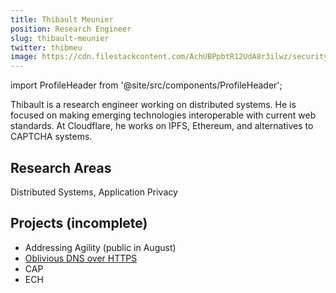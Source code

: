```yaml
---
title: Thibault Meunier
position: Research Engineer
slug: thibault-meunier
twitter: thibmeu
image: https://cdn.filestackcontent.com/AchUBPpbtR12UdA8r3ilwz/security=policy:eyJleHBpcnkiOjIyMzA3NDg3NzAsImNhbGwiOlsicmVhZCIsImNvbnZlcnQiXSwiaGFuZGxlIjoickRqeVFNSW9RUkNCS1lSQjFHcE8ifQ==,signature:52ec0fe314b5614ca96d7802c2356b62c7c00cfc268f90dd19f9262501f4b62e/cache=expiry:max/resize=w:600,h:600,fit:crop,align:faces/rotate=d:exif/rDjyQMIoQRCBKYRB1GpO
---
```

import ProfileHeader from '@site/src/components/ProfileHeader';

<ProfileHeader slug={frontMatter.slug} />

Thibault is a research engineer working on distributed systems. He is focused on making emerging technologies interoperable with current web standards. At Cloudflare, he works on IPFS, Ethereum, and alternatives to CAPTCHA systems.

## Research Areas 
Distributed Systems, Application Privacy

## Projects (incomplete)
* Addressing Agility (public in August)
* [Oblivious DNS over HTTPS](/docs/odns)
* CAP
* ECH


